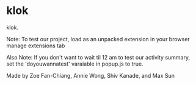 # klok

klok.

Note: To test our project, load as an unpacked extension in your browser manage extensions tab

Also Note: If you don't want to wait til 12 am to test our activity summary, set the 'doyouwannatest' varaiable in popup.js to true.

Made by Zoe Fan-Chiang, Annie Wong, Shiv Kanade, and Max Sun
